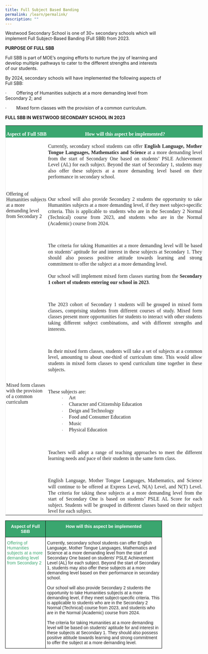 ```yaml
---
title: Full Subject Based Banding
permalink: /learn/permalink/
description: ""
---
```

Westwood Secondary School is one of 30+ secondary schools which will implement Full Subject-Based Banding (Full SBB) from 2023.

**PURPOSE OF FULL SBB**

Full SBB is part of MOE’s ongoing efforts to nurture the joy of learning and develop multiple pathways to cater to the different strengths and interests of our students.

By 2024, secondary schools will have implemented the following aspects of Full SBB:

·&nbsp;&nbsp;&nbsp;&nbsp;&nbsp;&nbsp;&nbsp; Offering of Humanities subjects at a more demanding level from Secondary 2; and

·&nbsp;&nbsp;&nbsp;&nbsp;&nbsp;&nbsp;&nbsp; Mixed form classes with the provision of a common curriculum.

**FULL SBB IN WESTWOOD SECONDARY SCHOOL IN 2023**

<table class="MsoNormalTable" border="1" cellspacing="3" cellpadding="0" width="636" style="width:476.95pt;mso-cellspacing:1.5pt;background:#ACD7C2;border:solid #EAEAEA 1.0pt;
 mso-border-alt:solid #EAEAEA .75pt;mso-yfti-tbllook:1184;mso-padding-alt:0in 0in 0in 0in"><tbody><tr style="mso-yfti-irow:0;mso-yfti-firstrow:yes"><td width="132" style="width:99.0pt;border:none;background:#3AA66F;padding:
  1.5pt 1.5pt 1.5pt 1.5pt"><p class="MsoNormal" align="center" style="margin-bottom:0in;text-align:center;
  line-height:normal"><b><span style="font-size:12.0pt;font-family:&quot;Times New Roman&quot;,serif;
  mso-fareast-font-family:&quot;Times New Roman&quot;;color:white">Aspect of Full SBB</span></b></p></td><td width="503" style="width:377.25pt;border:none;background:#3AA66F;
  padding:1.5pt 1.5pt 1.5pt 1.5pt"><p class="MsoNormal" align="center" style="margin-bottom:0in;text-align:center;
  line-height:normal"><b><span style="font-size:12.0pt;font-family:&quot;Times New Roman&quot;,serif;
  mso-fareast-font-family:&quot;Times New Roman&quot;;color:white">How will this aspect be implemented?</span></b></p></td></tr><tr style="mso-yfti-irow:1"><td width="60" style="width:45.0pt;border:none;background:white;padding:1.5pt 1.5pt 1.5pt 1.5pt"><p class="MsoNormal" style="margin-bottom:0in;line-height:normal"><span style="font-size:12.0pt;font-family:&quot;Times New Roman&quot;,serif;mso-fareast-font-family:
  &quot;Times New Roman&quot;;color:#222222">Offering of Humanities subjects at a more demanding level from Secondary 2</span></p></td><td width="60" style="width:45.0pt;border:none;background:white;padding:1.5pt 1.5pt 1.5pt 1.5pt"><p class="MsoNormal" style="margin-bottom:0in;text-align:justify;text-justify:
  inter-ideograph;line-height:14.7pt"><span style="font-size:12.0pt;font-family:
  &quot;Times New Roman&quot;,serif;mso-fareast-font-family:&quot;Times New Roman&quot;;color:#222222">Currently, secondary school students can offer&nbsp;<b>English Language, Mother Tongue Languages, Mathematics and Science</b>&nbsp;at a more demanding level from the start of Secondary One based on students’ PSLE Achievement Level (AL) for each subject. Beyond the start of Secondary 1, students may also offer these subjects at a more demanding level based on their performance in secondary school.</span></p><p class="MsoNormal" style="margin-bottom:0in;text-align:justify;text-justify:
  inter-ideograph;line-height:14.7pt"><span style="font-size:12.0pt;font-family:
  &quot;Times New Roman&quot;,serif;mso-fareast-font-family:&quot;Times New Roman&quot;;color:#222222">&nbsp;</span></p><p class="MsoNormal" style="margin-bottom:0in;text-align:justify;text-justify:
  inter-ideograph;line-height:14.7pt"><span style="font-size:12.0pt;font-family:
  &quot;Times New Roman&quot;,serif;mso-fareast-font-family:&quot;Times New Roman&quot;;color:#222222">Our school will also provide Secondary 2 students the opportunity to take Humanities subjects at a more demanding level, if they meet subject-specific criteria. This is applicable to students who are in the Secondary 2 Normal (Technical) course from 2023, and students who are in the Normal (Academic) course from 2024.</span></p><p class="MsoNormal" style="margin-bottom:0in;text-align:justify;text-justify:
  inter-ideograph;line-height:14.7pt"><span style="font-size:12.0pt;font-family:
  &quot;Times New Roman&quot;,serif;mso-fareast-font-family:&quot;Times New Roman&quot;;color:#222222">&nbsp;</span></p><p class="MsoNormal" style="margin-bottom:0in;text-align:justify;text-justify:
  inter-ideograph;line-height:14.7pt"><span style="font-size:12.0pt;font-family:
  &quot;Times New Roman&quot;,serif;mso-fareast-font-family:&quot;Times New Roman&quot;;color:#222222">The criteria for taking Humanities at a more demanding level will be based on students’ aptitude for and interest in these subjects at Secondary 1. They should also possess positive attitude towards learning and strong commitment to offer the subject at a more demanding level.</span></p></td></tr><tr style="mso-yfti-irow:2;mso-yfti-lastrow:yes"><td width="60" style="width:45.0pt;border:none;background:white;padding:1.5pt 1.5pt 1.5pt 1.5pt"><p class="MsoNormal" style="margin-bottom:0in;line-height:normal"><span style="font-size:12.0pt;font-family:&quot;Times New Roman&quot;,serif;mso-fareast-font-family:
  &quot;Times New Roman&quot;;color:#222222">Mixed form classes with the provision of a common curriculum</span></p></td><td width="60" style="width:45.0pt;border:none;background:white;padding:1.5pt 1.5pt 1.5pt 1.5pt"><p class="MsoNormal" style="margin-bottom:0in;text-align:justify;text-justify:
  inter-ideograph;line-height:14.7pt"><span style="font-size:12.0pt;font-family:
  &quot;Times New Roman&quot;,serif;mso-fareast-font-family:&quot;Times New Roman&quot;;color:#222222">Our school will implement mixed form classes starting from the&nbsp;<b>Secondary 1 cohort of students entering our school in 2023</b>.</span></p><p class="MsoNormal" style="margin-bottom:0in;text-align:justify;text-justify:
  inter-ideograph;line-height:14.7pt"><span style="font-size:12.0pt;font-family:
  &quot;Times New Roman&quot;,serif;mso-fareast-font-family:&quot;Times New Roman&quot;;color:#222222">&nbsp;</span></p><p class="MsoNormal" style="margin-bottom:0in;text-align:justify;text-justify:
  inter-ideograph;line-height:14.7pt"><span style="font-size:12.0pt;font-family:
  &quot;Times New Roman&quot;,serif;mso-fareast-font-family:&quot;Times New Roman&quot;;color:#222222">The 2023 cohort of Secondary 1 students will be grouped in mixed form classes, comprising students from different courses of study. Mixed form classes present more opportunities for students to interact with other students taking different subject combinations, and with different strengths and interests.</span></p><p class="MsoNormal" style="margin-bottom:0in;text-align:justify;text-justify:
  inter-ideograph;line-height:14.7pt"><span style="font-size:12.0pt;font-family:
  &quot;Times New Roman&quot;,serif;mso-fareast-font-family:&quot;Times New Roman&quot;;color:#222222">&nbsp;</span></p><p class="MsoNormal" style="margin-bottom:0in;text-align:justify;text-justify:
  inter-ideograph;line-height:14.7pt"><span style="font-size:12.0pt;font-family:
  &quot;Times New Roman&quot;,serif;mso-fareast-font-family:&quot;Times New Roman&quot;;color:#222222">In their mixed form classes, students will take a set of subjects at a common level, amounting to about one-third of curriculum time. This would allow students in mixed form classes to spend curriculum time together in these subjects.</span></p><p class="MsoNormal" style="margin-bottom:0in;text-align:justify;text-justify:
  inter-ideograph;line-height:14.7pt"><span style="font-size:12.0pt;font-family:
  &quot;Times New Roman&quot;,serif;mso-fareast-font-family:&quot;Times New Roman&quot;;color:#222222">&nbsp;</span></p><p class="MsoNormal" style="margin-bottom:0in;text-align:justify;text-justify:
  inter-ideograph;line-height:14.7pt"><span style="font-size:12.0pt;font-family:
  &quot;Times New Roman&quot;,serif;mso-fareast-font-family:&quot;Times New Roman&quot;;color:#222222">These subjects are:</span></p><p class="MsoNormal" style="margin-top:0in;margin-right:0in;margin-bottom:0in;
  margin-left:51.0pt;text-align:justify;text-justify:inter-ideograph;
  text-indent:-.25in;line-height:14.7pt;mso-list:l1 level1 lfo2;tab-stops:list .5in"><span style="font-size:10.0pt;mso-bidi-font-size:12.0pt;font-family:Symbol;
  mso-fareast-font-family:Symbol;mso-bidi-font-family:Symbol;color:#222222"><span style="mso-list:Ignore">·<span style="font:7.0pt &quot;Times New Roman&quot;">&nbsp;&nbsp;&nbsp;&nbsp;&nbsp;&nbsp;&nbsp; </span></span></span><span style="font-size:12.0pt;font-family:
  &quot;Times New Roman&quot;,serif;mso-fareast-font-family:&quot;Times New Roman&quot;;color:#222222">Art</span></p><p class="MsoNormal" style="margin-top:0in;margin-right:0in;margin-bottom:0in;
  margin-left:51.0pt;text-align:justify;text-justify:inter-ideograph;
  text-indent:-.25in;line-height:14.7pt;mso-list:l1 level1 lfo2;tab-stops:list .5in"><span style="font-size:10.0pt;mso-bidi-font-size:12.0pt;font-family:Symbol;
  mso-fareast-font-family:Symbol;mso-bidi-font-family:Symbol;color:#222222"><span style="mso-list:Ignore">·<span style="font:7.0pt &quot;Times New Roman&quot;">&nbsp;&nbsp;&nbsp;&nbsp;&nbsp;&nbsp;&nbsp; </span></span></span><span style="font-size:12.0pt;font-family:
  &quot;Times New Roman&quot;,serif;mso-fareast-font-family:&quot;Times New Roman&quot;;color:#222222">Character and Citizenship Education</span></p><p class="MsoNormal" style="margin-top:0in;margin-right:0in;margin-bottom:0in;
  margin-left:51.0pt;text-align:justify;text-justify:inter-ideograph;
  text-indent:-.25in;line-height:14.7pt;mso-list:l1 level1 lfo2;tab-stops:list .5in"><span style="font-size:10.0pt;mso-bidi-font-size:12.0pt;font-family:Symbol;
  mso-fareast-font-family:Symbol;mso-bidi-font-family:Symbol;color:#222222"><span style="mso-list:Ignore">·<span style="font:7.0pt &quot;Times New Roman&quot;">&nbsp;&nbsp;&nbsp;&nbsp;&nbsp;&nbsp;&nbsp; </span></span></span><span style="font-size:12.0pt;font-family:
  &quot;Times New Roman&quot;,serif;mso-fareast-font-family:&quot;Times New Roman&quot;;color:#222222">Deign and Technology</span></p><p class="MsoNormal" style="margin-top:0in;margin-right:0in;margin-bottom:0in;
  margin-left:51.0pt;text-align:justify;text-justify:inter-ideograph;
  text-indent:-.25in;line-height:14.7pt;mso-list:l1 level1 lfo2;tab-stops:list .5in"><span style="font-size:10.0pt;mso-bidi-font-size:12.0pt;font-family:Symbol;
  mso-fareast-font-family:Symbol;mso-bidi-font-family:Symbol;color:#222222"><span style="mso-list:Ignore">·<span style="font:7.0pt &quot;Times New Roman&quot;">&nbsp;&nbsp;&nbsp;&nbsp;&nbsp;&nbsp;&nbsp; </span></span></span><span style="font-size:12.0pt;font-family:
  &quot;Times New Roman&quot;,serif;mso-fareast-font-family:&quot;Times New Roman&quot;;color:#222222">Food and Consumer Education</span></p><p class="MsoNormal" style="margin-top:0in;margin-right:0in;margin-bottom:0in;
  margin-left:51.0pt;text-align:justify;text-justify:inter-ideograph;
  text-indent:-.25in;line-height:14.7pt;mso-list:l1 level1 lfo2;tab-stops:list .5in"><span style="font-size:10.0pt;mso-bidi-font-size:12.0pt;font-family:Symbol;
  mso-fareast-font-family:Symbol;mso-bidi-font-family:Symbol;color:#222222"><span style="mso-list:Ignore">·<span style="font:7.0pt &quot;Times New Roman&quot;">&nbsp;&nbsp;&nbsp;&nbsp;&nbsp;&nbsp;&nbsp; </span></span></span><span style="font-size:12.0pt;font-family:
  &quot;Times New Roman&quot;,serif;mso-fareast-font-family:&quot;Times New Roman&quot;;color:#222222">Music</span></p><p class="MsoNormal" style="margin-top:0in;margin-right:0in;margin-bottom:0in;
  margin-left:51.0pt;text-align:justify;text-justify:inter-ideograph;
  text-indent:-.25in;line-height:14.7pt;mso-list:l1 level1 lfo2;tab-stops:list .5in"><span style="font-size:10.0pt;mso-bidi-font-size:12.0pt;font-family:Symbol;
  mso-fareast-font-family:Symbol;mso-bidi-font-family:Symbol;color:#222222"><span style="mso-list:Ignore">·<span style="font:7.0pt &quot;Times New Roman&quot;">&nbsp;&nbsp;&nbsp;&nbsp;&nbsp;&nbsp;&nbsp; </span></span></span><span style="font-size:12.0pt;font-family:
  &quot;Times New Roman&quot;,serif;mso-fareast-font-family:&quot;Times New Roman&quot;;color:#222222">Physical Education</span></p><p class="MsoNormal" style="margin-bottom:0in;text-align:justify;text-justify:
  inter-ideograph;line-height:14.7pt"><span style="font-size:12.0pt;font-family:
  &quot;Times New Roman&quot;,serif;mso-fareast-font-family:&quot;Times New Roman&quot;;color:#222222">&nbsp;</span></p><p class="MsoNormal" style="margin-bottom:0in;text-align:justify;text-justify:
  inter-ideograph;line-height:14.7pt"><span style="font-size:12.0pt;font-family:
  &quot;Times New Roman&quot;,serif;mso-fareast-font-family:&quot;Times New Roman&quot;;color:#222222">Teachers will adopt a range of teaching approaches to meet the different learning needs and pace of their students in the same form class.</span></p><p class="MsoNormal" style="margin-bottom:0in;text-align:justify;text-justify:
  inter-ideograph;line-height:14.7pt"><span style="font-size:12.0pt;font-family:
  &quot;Times New Roman&quot;,serif;mso-fareast-font-family:&quot;Times New Roman&quot;;color:#222222">&nbsp;</span></p><p class="MsoNormal" style="margin-bottom:0in;text-align:justify;text-justify:
  inter-ideograph;line-height:14.7pt"><span style="font-size:12.0pt;font-family:
  &quot;Times New Roman&quot;,serif;mso-fareast-font-family:&quot;Times New Roman&quot;;color:#222222">English Language, Mother Tongue Languages, Mathematics, and Science will continue to be offered at Express Level, N(A) Level, and N(T) Level. The criteria for taking these subjects at a more demanding level from the start of Secondary One is based on students’ PSLE AL Score for each subject. Students will be grouped in different classes based on their subject level for each subject.</span></p></td></tr></tbody></table>
	
<style type="text/css">
.tg  {border-collapse:collapse;border-spacing:0;}
.tg td{border-color:black;border-style:solid;border-width:1px;font-family:Arial, sans-serif;font-size:14px;
  overflow:hidden;padding:10px 5px;word-break:normal;}
.tg th{border-color:black;border-style:solid;border-width:1px;font-family:Arial, sans-serif;font-size:14px;
  font-weight:normal;overflow:hidden;padding:10px 5px;word-break:normal;}
.tg .tg-0y1c{background-color:#3AA66F;color:#FFF;font-weight:bold;text-align:center;vertical-align:top}
.tg .tg-av5t{background-color:#FFF;color:#3AA66F;text-align:left;vertical-align:top}
.tg .tg-1ppo{background-color:#FFF;color:#222;text-align:left;vertical-align:middle}
</style>
<table class="tg">
<thead>
  <tr>
    <th class="tg-0y1c">Aspect of Full SBB</th>
    <th class="tg-0y1c">How will this aspect be implemented</th>
  </tr>
</thead>
<tbody>
  <tr>
    <td class="tg-av5t"><span style="text-decoration:none;color:#3AA66F">Offering of Humanities subjects at a more demanding level from Secondary 2
    </span></td><td class="tg-1ppo"><span style="color:#222;background-color:#FFF">Currently, secondary school students can offer English Language, Mother Tongue Languages, Mathematics and Science at a more demanding level from the start of Secondary One based on students’ PSLE Achievement Level (AL) for each subject. Beyond the start of Secondary 1, students may also offer these subjects at a more demanding level based on their performance in secondary school. <br><br>Our school will also provide Secondary 2 students the opportunity to take Humanities subjects at a more demanding level, if they meet subject-specific criteria. This is applicable to students who are in the Secondary 2 Normal (Technical) course from 2023, and students who are in the Normal (Academic) course from 2024.<br><br>The criteria for taking Humanities at a more demanding level will be based on students’ aptitude for and interest in these subjects at Secondary 1. They should also possess positive attitude towards learning and strong commitment to offer the subject at a more demanding level.</span></td>
</tr>
</tbody>
</table>